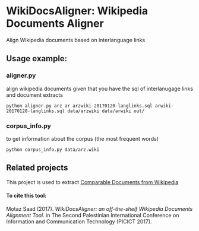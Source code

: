 # WikiDocsAligner: Wikipedia Documents Aligner 
Align Wikipedia documents based on interlanguage links 

## Usage example:

### aligner.py
align wikipedia documents given that you have the sql of interlanugage links and document extracts 

```python aligner.py arz ar arzwiki-20170120-langlinks.sql arwiki-20170120-langlinks.sql data/arzwiki data/arwiki out/```



### corpus_info.py
to get information about the corpus (the most frequent words)

```python corpus_info.py data/arz.wiki```


## Related projects
This project is used to extract [Comparable Documents from Wikipedia](https://github.com/motazsaad/comparableWikiCoprus/)


#### To cite this tool:

Motaz Saad (2017). _WikiDocsAligner: an off-the-shelf Wikipedia Documents Alignment Tool_. in The Second Palestinian International Conference on Information and
Communication Technology (PICICT 2017). 
